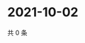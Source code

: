 # 2021-10-02

共 0 条

<!-- BEGIN -->
<!-- 最后更新时间 Sat Oct 02 2021 12:19:07 GMT+0800 (China Standard Time) -->

<!-- END -->
